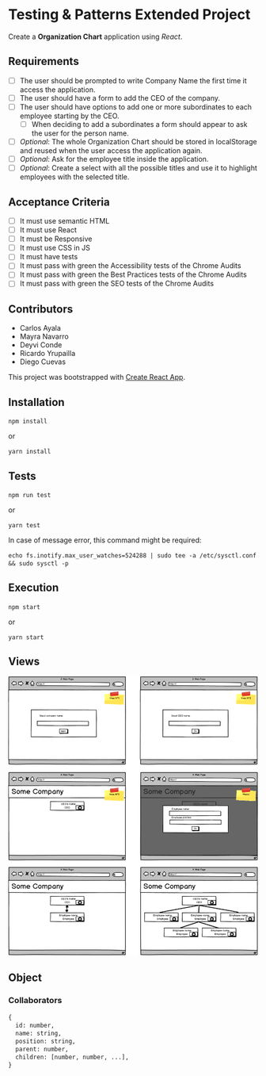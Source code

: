 # Testing & Patterns Extended Project

Create a **Organization Chart** application using _React_.

## Requirements

- [ ] The user should be prompted to write Company Name the first time it access the application.
- [ ] The user should have a form to add the CEO of the company.
- [ ] The user should have options to add one or more subordinates to each employee starting by the CEO.
  - [ ] When deciding to add a subordinates a form should appear to ask the user for the person name.
- [ ] _Optional_: The whole Organization Chart should be stored in localStorage and reused when the user access the application again.
- [ ] _Optional_: Ask for the employee title inside the application.
- [ ] _Optional_: Create a select with all the possible titles and use it to highlight employees with the selected title.

## Acceptance Criteria

- [ ] It must use semantic HTML
- [ ] It must use React
- [ ] It must be Responsive
- [ ] It must use CSS in JS
- [ ] It must have tests
- [ ] It must pass with green the Accessibility tests of the Chrome Audits
- [ ] It must pass with green the Best Practices tests of the Chrome Audits
- [ ] It must pass with green the SEO tests of the Chrome Audits

## Contributors

- Carlos Ayala
- Mayra Navarro
- Deyvi Conde
- Ricardo Yrupailla
- Diego Cuevas

This project was bootstrapped with [Create React App](https://github.com/facebook/create-react-app).

## Installation

```
npm install
```

or

```
yarn install
```

## Tests

```
npm run test
```

or

```
yarn test
```

In case of message error, this command might be required:

```
echo fs.inotify.max_user_watches=524288 | sudo tee -a /etc/sysctl.conf && sudo sysctl -p
```

## Execution

```
npm start
```

or 

```
yarn start
```

## Views

![Views](images/proposed_new.png)

## Object

### Collaborators

```
{
  id: number,
  name: string,
  position: string,
  parent: number,
  children: [number, number, ...],
}
```
